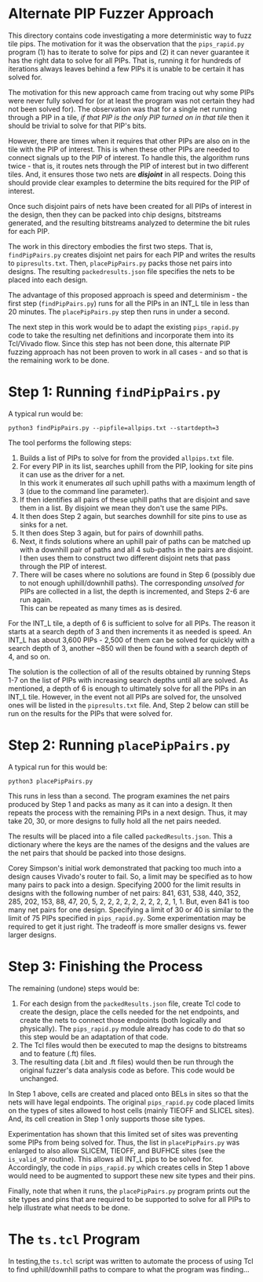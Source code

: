 # Alternate PIP Fuzzer Approach
This directory contains code investigating a more deterministic way to fuzz tile pips.  The motivation for it was the observation that the `pips_rapid.py` program (1) has to iterate to solve for pips and (2) it can never guarantee it has the right data to solve for all PIPs.  That is, running it for hundreds of iterations always leaves behind a few PIPs it is unable to be certain it has solved for.

The motivation for this new approach came from tracing out why some PIPs were never fully solved for (or at least the program was not certain they had not been solved for).  The observation was that for a single net running through a PIP in a tile, *if that PIP is the only PIP turned on in that tile* then it should be trivial to solve for that PIP's bits.

However, there are times when it requires that other PIPs are also on in the tile with the PIP of interest.  This is when these other PIPs are needed to connect signals up to the PIP of interest.  To handle this, the algorithm runs twice - that is, it routes nets through the PIP of interest but in two different tiles.  And, it ensures those two nets are ***disjoint*** in all respects.  Doing this should provide clear examples to determine the bits required for the PIP of interest.

Once such disjoint pairs of nets have been created for all PIPs of interest in the design, then they can be packed into chip designs, bitstreams generated, and the resulting bitstreams analyzed  to determine the bit rules for each PIP.

The work in this directory embodies the first two steps.  That is, `findPipPairs.py` creates disjoint net pairs for each PIP and writes the results to `pipresults.txt`.   Then, `placePipPairs.py` packs those net pairs into designs.  The resulting `packedresults.json` file specifies the nets to be placed into each design.

The advantage of this proposed approach is speed and determinism - the first step (`findPipPairs.py`) runs for all the PIPs in an INT_L tile in less than 20 minutes.  The `placePipPairs.py` step then runs in under a second.

The next step in this work would be to adapt the existing `pips_rapid.py` code to take the resulting net definitions and incorporate them into its Tcl/Vivado flow.   Since this step has not been done, this alternate PIP fuzzing approach has not been proven to work in all cases - and so that is the remaining work to be done.  

# Step 1: Running `findPipPairs.py`
A typical run would be:
```
python3 findPipPairs.py --pipfile=allpips.txt --startdepth=3
```
The tool performs the following steps:
1. Builds a list of PIPs to solve for from the provided `allpips.txt` file.
2. For every PIP in its list, searches uphill from the PIP, looking for site pins it can use as the driver for a net.  
In this work it enumerates *all* such uphill paths with a maximum length of 3 (due to the command line parameter).
3. If then identifies all pairs of these uphill paths that are disjoint and save them in a list.  By disjoint we mean they don't use the same PIPs.
4. It then does Step 2 again, but searches downhill for site pins to use as sinks for a net.
5. It then does Step 3 again, but for pairs of downhill paths.
6. Next, it finds solutions where an uphill pair of paths can be matched up with a downhill pair of paths and all 4 sub-paths in the pairs are disjoint.  I then uses them to construct two different disjoint nets that pass through the PIP of interest.  
7. There will be cases where no solutions are found in Step 6 (possibly due to not enough uphill/downhill paths).  The corresponding  *unsolved for* PIPs are collected in a list, the depth is incremented, and Steps 2-6 are run again.  
This can be repeated as many times as is desired.  

For the INT_L tile, a depth of 6 is sufficient to solve for all PIPs.  The reason it starts at a search depth of 3 and then increments it as needed is speed.  An INT_L has about 3,600 PIPs - 2,500 of them can be solved for quickly with a search depth of 3, another ~850 will then be found with a search depth of 4, and so on.  

The solution is the collection of all of the results obtained by running Steps 1-7 on the list of PIPs with increasing search depths until all are solved.  As mentioned, a depth of 6 is enough to ultimately solve for all the PIPs in an INT_L tile.  However, in the event not all PIPs are solved for, the unsolved ones will be listed in the `pipresults.txt` file.  And, Step 2 below can still be run on the results for the PIPs that were solved for.

# Step 2: Running `placePipPairs.py`
A typical run for this would be:
```
python3 placePipPairs.py
```
This runs in less than a second.  The program examines the net pairs produced by Step 1 and packs as many as it can into a design.  It then repeats the process with the remaining PIPs in a next design.  Thus, it may take 20, 30, or more designs to fully hold all the net pairs needed.   

The results will be placed into a file called `packedResults.json`.  This a dictionary where the keys are the names of the designs and the values are the net pairs that should be packed into those designs.

Corey Simpson's initial work demonstrated that packing too much into a design causes Vivado's router to fail.  So, a limit may be specified as to how many pairs to pack into a design.  Specifying 2000 for the limit results in designs with the following number of net pairs: 841, 631, 538, 440, 352, 285, 202, 153, 88, 47, 20, 5, 2, 2, 2, 2, 2, 2, 2, 2, 2, 1, 1.  But, even 841 is too many net pairs for one design.  Specifying a limit of 30 or 40 is similar to the limit of 75 PIPs specified in `pips_rapid.py`.  Some experimentation may be required to get it just right.  The tradeoff is more smaller designs vs. fewer larger designs.

# Step 3: Finishing the Process
The remaining (undone) steps would be:
1. For each design from the `packedResults.json` file, create Tcl code to create the design, place the cells needed for the net endpoints, and create the nets to connect those endpoints (both logically and physically).  The `pips_rapid.py` module already has code to do that so this step would be an adaptation of that code.  
2. The Tcl files would then be executed to map the designs to bitstreams and to feature (.ft) files.  
3. The resulting data (.bit and .ft files) would then be run through the original fuzzer's data analysis code as before.  This code would be unchanged.

In Step 1 above, cells are created and placed onto BELs in sites so that the nets will have legal endpoints.  The original `pips_rapid.py` code placed limits on the types of sites allowed to host cells (mainly TIEOFF and SLICEL sites).  And, its cell creation in Step 1 only supports those site types.

Experimentation has shown that this limited set of sites was preventing some PIPs from being solved for.  Thus, the list in `placePipPairs.py` was enlarged to also allow SLICEM, TIEOFF, and BUFHCE sites (see the `is_valid_SP` routine).  This allows all INT_L pips to be solved for.  Accordingly, the code in `pips_rapid.py` which creates cells in Step 1 above would need to be augmented to support these new site types and their pins.

Finally, note that when it runs, the `placePipPairs.py` program prints out the site types and pins that are required to be supported to solve for all PIPs to help illustrate what needs to be done.  

# The `ts.tcl` Program
In testing,the `ts.tcl` script was written to automate the process of using Tcl to find uphill/downhill paths to compare to what the program was finding...